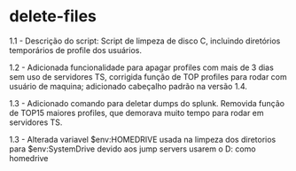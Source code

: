 # delete-files

1.1 - Descrição do script: Script de limpeza de disco C, incluindo diretórios temporários de profile dos usuários.

1.2 - Adicionada funcionalidade para apagar profiles com mais de 3 dias sem uso de servidores TS, corrigida função de TOP profiles para rodar com usuário de maquina; adicionado cabeçalho padrão na versão 1.4.

1.3 - Adicionado comando para deletar dumps do splunk. Removida função de TOP15 maiores profiles, que demorava muito tempo para rodar em servidores TS.

1.3 - Alterada variavel $env:HOMEDRIVE usada na limpeza dos diretorios para $env:SystemDrive devido aos jump servers usarem o D: como homedrive

